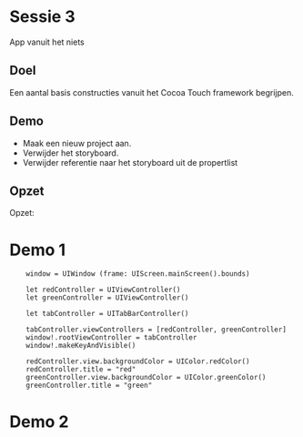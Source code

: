 # Sessie 3
App vanuit het niets

## Doel
Een aantal basis constructies vanuit het Cocoa Touch framework begrijpen.

## Demo 
- Maak een nieuw project aan. 
- Verwijder het storyboard. 
- Verwijder referentie naar het storyboard uit de propertlist


## Opzet

Opzet:

# Demo 1


        window = UIWindow (frame: UIScreen.mainScreen().bounds)
        
        let redController = UIViewController()
        let greenController = UIViewController()
        
        let tabController = UITabBarController()
        
        tabController.viewControllers = [redController, greenController]
        window!.rootViewController = tabController
        window!.makeKeyAndVisible()
        
        redController.view.backgroundColor = UIColor.redColor()
        redController.title = "red"
        greenController.view.backgroundColor = UIColor.greenColor()
        greenController.title = "green"

# Demo 2
